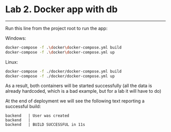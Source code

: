# Lab 2. Docker app with db

---
Run this line from the project root to run the app:

Windows:

```bash
docker-compose -f .\docker\docker-compose.yml build
docker-compose -f .\docker\docker-compose.yml up
```

Linux:

```bash
docker-compose -f ./docker/docker-compose.yml build
docker-compose -f ./docker/docker-compose.yml up
```

As a result, both containers will be started successfully (all the data is already hardcoded, which is a bad example, but for a lab it will have to do)

At the end of deployment we will see the following text reporting a successful build:
```
backend   | User was created
backend   | 
backend   | BUILD SUCCESSFUL in 11s
```
